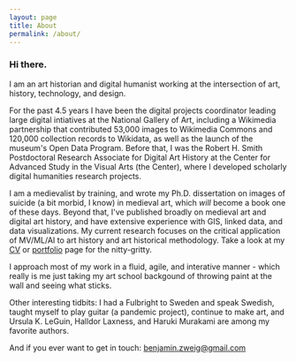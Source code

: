 ```yaml
---
layout: page
title: About
permalink: /about/
---
```

### Hi there.  

I am an art historian and digital humanist working at the intersection of art, history, technology, and design.

For the past 4.5 years I have been the digital projects coordinator leading large digital intiatives at the National Gallery of Art, including a Wikimedia partnership that contributed 53,000 images to Wikimedia Commons and 120,000 collection records to Wikidata, as well as the launch of the museum's Open Data Program. Before that, I was the Robert H. Smith Postdoctoral Research Associate for Digital Art History at the Center for Advanced Study in the Visual Arts (the Center), where I developed scholarly digital humanities research projects. 

I am a medievalist by training, and wrote my Ph.D. dissertation on images of suicide (a bit morbid, I know) in medieval art, which _will_ become a book one of these days. Beyond that, I've published broadly on medieval art and digital art history, and have extensive experience with GIS, linked data, and data visualizations. My current research focuses on the critical application of MV/ML/AI to art history and art historical methodology. Take a look at my [CV](cv.md) or [portfolio](portfolio.md) page for the nitty-gritty.

I approach most of my work in a fluid, agile, and interative manner - which really is me just taking my art school backgound of throwing paint at the wall and seeing what sticks.

Other interesting tidbits: I had a Fulbright to Sweden and speak Swedish, taught myself to play guitar (a pandemic project), continue to make art, and Ursula K. LeGuin, Halldor Laxness, and Haruki Murakami are among my favorite authors.  

And if you ever want to get in touch: [benjamin.zweig@gmail.com](mailto:benjamin.zweig@gmail.com)
